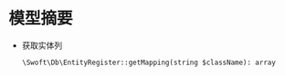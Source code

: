 # 模型摘要

+ 获取实体列
    ```
    \Swoft\Db\EntityRegister::getMapping(string $className): array
    ```
    
    
